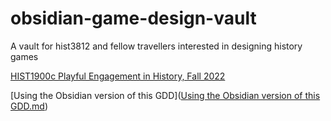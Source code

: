 # obsidian-game-design-vault
A vault for hist3812 and fellow travellers interested in designing history games

[HIST1900c Playful Engagement in History, Fall 2022](https://hist3812.netlify.app)

[Using the Obsidian version of this GDD]([Using the Obsidian version of this GDD.md](https://github.com/shawngraham/obsidian-game-design-vault/blob/main/Using%20the%20Obsidian%20version%20of%20this%20GDD.md))
